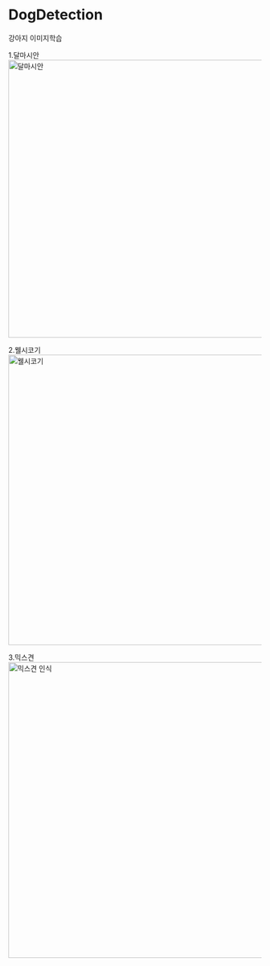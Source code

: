# DogDetection
강아지 이미지학습

1.달마시안
<img width="553" alt="달마시안" src="https://user-images.githubusercontent.com/52130444/120762509-496f8400-c551-11eb-91fe-60907104ada8.PNG">

2.웰시코기
<img width="578" alt="웰시코기" src="https://user-images.githubusercontent.com/52130444/120762538-52f8ec00-c551-11eb-9a87-d928f56b72b1.PNG">

3.믹스견
<img width="589" alt="믹스견 인식" src="https://user-images.githubusercontent.com/52130444/120762528-4ffdfb80-c551-11eb-87c2-6b333973796e.PNG">
